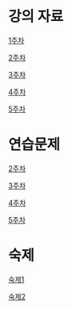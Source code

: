 # 강의 자료
[1주차]()

[2주차]()

[3주차]()

[4주차]()

[5주차]([https://github.com/qlkdkd/DataStruct/blob/main/week5/Week5.md](https://github.com/qlkdkd/DataStruct/tree/main/week5))


# 연습문제
[2주차]()

[3주차]()

[4주차]()

[5주차](https://github.com/qlkdkd/DataStruct/blob/main/week5/week5_practice.md)

# 숙제
[숙제1](https://github.com/qlkdkd/DataStruct/blob/main/Homework1/Homework1.md)

[숙제2]()
